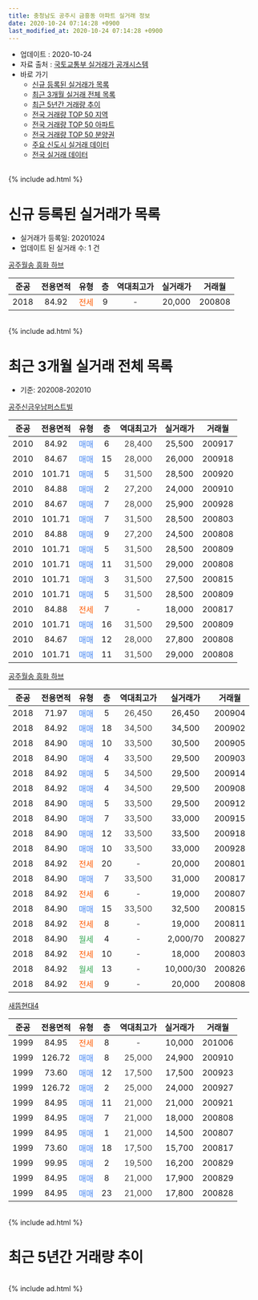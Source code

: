 ```yaml
---
title: 충청남도 공주시 금흥동 아파트 실거래 정보
date: 2020-10-24 07:14:28 +0900
last_modified_at: 2020-10-24 07:14:28 +0900
---
```


* 업데이트 : 2020-10-24
* 자료 출처 : [국토교통부 실거래가 공개시스템](http://rt.molit.go.kr)
* 바로 가기
    * [신규 등록된 실거래가 목록](#신규-등록된-실거래가-목록)
    * [최근 3개월 실거래 전체 목록](#최근-3개월-실거래-전체-목록)
    * [최근 5년간 거래량 추이](#최근-5년간-거래량-추이)
    * [전국 거래량 TOP 50 지역](https://inasie.github.io/apt-trade-info/최근-3개월-전국에서-가장-거래가-많이-발생한-지역)
    * [전국 거래량 TOP 50 아파트](https://inasie.github.io/apt-trade-info/최근-3개월-전국에서-가장-거래가-많이-발생한-아파트)
    * [전국 거래량 TOP 50 분양권](https://inasie.github.io/apt-trade-info/최근-3개월-전국에서-가장-거래가-많이-발생한-분양권)
    * [주요 신도시 실거래 데이터](https://inasie.github.io/apt-trade-info/주요-신도시)
    * [전국 실거래 데이터](https://inasie.github.io/apt-trade-info/전국)
<br>
{% include ad.html %}
<br>

# 신규 등록된 실거래가 목록
* 실거래가 등록일: 20201024
* 업데이트 된 실거래 수: 1 건


[공주월송 흥화 하브](https://search.naver.com/search.naver?query=%EC%B6%A9%EC%B2%AD%EB%82%A8%EB%8F%84+%EA%B3%B5%EC%A3%BC%EC%8B%9C+%EA%B8%88%ED%9D%A5%EB%8F%99+%EA%B3%B5%EC%A3%BC%EC%9B%94%EC%86%A1+%ED%9D%A5%ED%99%94+%ED%95%98%EB%B8%8C)

|준공|전용면적|유형|층|역대최고가|실거래가|거래월|
|:---:|:---:|:---:|:---:|:---:|:---:|:---:|
|2018|84.92|<span style="color:#ff5a00">전세</span>|9|<span style="color:#444444">-</span>|20,000|200808|


<br>
{% include ad.html %}
<br>

# 최근 3개월 실거래 전체 목록
* 기준: 202008-202010


[공주신금우남퍼스트빌](https://search.naver.com/search.naver?query=%EC%B6%A9%EC%B2%AD%EB%82%A8%EB%8F%84+%EA%B3%B5%EC%A3%BC%EC%8B%9C+%EA%B8%88%ED%9D%A5%EB%8F%99+%EA%B3%B5%EC%A3%BC%EC%8B%A0%EA%B8%88%EC%9A%B0%EB%82%A8%ED%8D%BC%EC%8A%A4%ED%8A%B8%EB%B9%8C)

|준공|전용면적|유형|층|역대최고가|실거래가|거래월|
|:---:|:---:|:---:|:---:|:---:|:---:|:---:|
|2010|84.92|<span style="color:#4285f3">매매</span>|6|<span style="color:#444444">28,400</span>|25,500|200917|
|2010|84.67|<span style="color:#4285f3">매매</span>|15|<span style="color:#444444">28,000</span>|26,000|200918|
|2010|101.71|<span style="color:#4285f3">매매</span>|5|<span style="color:#444444">31,500</span>|28,500|200920|
|2010|84.88|<span style="color:#4285f3">매매</span>|2|<span style="color:#444444">27,200</span>|24,000|200910|
|2010|84.67|<span style="color:#4285f3">매매</span>|7|<span style="color:#444444">28,000</span>|25,900|200928|
|2010|101.71|<span style="color:#4285f3">매매</span>|7|<span style="color:#444444">31,500</span>|28,500|200803|
|2010|84.88|<span style="color:#4285f3">매매</span>|9|<span style="color:#444444">27,200</span>|24,500|200808|
|2010|101.71|<span style="color:#4285f3">매매</span>|5|<span style="color:#444444">31,500</span>|28,500|200809|
|2010|101.71|<span style="color:#4285f3">매매</span>|11|<span style="color:#444444">31,500</span>|29,000|200808|
|2010|101.71|<span style="color:#4285f3">매매</span>|3|<span style="color:#444444">31,500</span>|27,500|200815|
|2010|101.71|<span style="color:#4285f3">매매</span>|5|<span style="color:#444444">31,500</span>|28,500|200809|
|2010|84.88|<span style="color:#ff5a00">전세</span>|7|<span style="color:#444444">-</span>|18,000|200817|
|2010|101.71|<span style="color:#4285f3">매매</span>|16|<span style="color:#444444">31,500</span>|29,500|200809|
|2010|84.67|<span style="color:#4285f3">매매</span>|12|<span style="color:#444444">28,000</span>|27,800|200808|
|2010|101.71|<span style="color:#4285f3">매매</span>|11|<span style="color:#444444">31,500</span>|29,000|200808|

[공주월송 흥화 하브](https://search.naver.com/search.naver?query=%EC%B6%A9%EC%B2%AD%EB%82%A8%EB%8F%84+%EA%B3%B5%EC%A3%BC%EC%8B%9C+%EA%B8%88%ED%9D%A5%EB%8F%99+%EA%B3%B5%EC%A3%BC%EC%9B%94%EC%86%A1+%ED%9D%A5%ED%99%94+%ED%95%98%EB%B8%8C)

|준공|전용면적|유형|층|역대최고가|실거래가|거래월|
|:---:|:---:|:---:|:---:|:---:|:---:|:---:|
|2018|71.97|<span style="color:#4285f3">매매</span>|5|<span style="color:#444444">26,450</span>|26,450|200904|
|2018|84.92|<span style="color:#4285f3">매매</span>|18|<span style="color:#444444">34,500</span>|34,500|200902|
|2018|84.90|<span style="color:#4285f3">매매</span>|10|<span style="color:#444444">33,500</span>|30,500|200905|
|2018|84.90|<span style="color:#4285f3">매매</span>|4|<span style="color:#444444">33,500</span>|29,500|200903|
|2018|84.92|<span style="color:#4285f3">매매</span>|5|<span style="color:#444444">34,500</span>|29,500|200914|
|2018|84.92|<span style="color:#4285f3">매매</span>|4|<span style="color:#444444">34,500</span>|29,500|200908|
|2018|84.90|<span style="color:#4285f3">매매</span>|5|<span style="color:#444444">33,500</span>|29,500|200912|
|2018|84.90|<span style="color:#4285f3">매매</span>|7|<span style="color:#444444">33,500</span>|33,000|200915|
|2018|84.90|<span style="color:#4285f3">매매</span>|12|<span style="color:#444444">33,500</span>|33,500|200918|
|2018|84.90|<span style="color:#4285f3">매매</span>|10|<span style="color:#444444">33,500</span>|33,000|200928|
|2018|84.92|<span style="color:#ff5a00">전세</span>|20|<span style="color:#444444">-</span>|20,000|200801|
|2018|84.90|<span style="color:#4285f3">매매</span>|7|<span style="color:#444444">33,500</span>|31,000|200817|
|2018|84.92|<span style="color:#ff5a00">전세</span>|6|<span style="color:#444444">-</span>|19,000|200807|
|2018|84.90|<span style="color:#4285f3">매매</span>|15|<span style="color:#444444">33,500</span>|32,500|200815|
|2018|84.92|<span style="color:#ff5a00">전세</span>|8|<span style="color:#444444">-</span>|19,000|200811|
|2018|84.90|<span style="color:#34a853">월세</span>|4|<span style="color:#444444">-</span>|2,000/70|200827|
|2018|84.92|<span style="color:#ff5a00">전세</span>|10|<span style="color:#444444">-</span>|18,000|200803|
|2018|84.92|<span style="color:#34a853">월세</span>|13|<span style="color:#444444">-</span>|10,000/30|200826|
|2018|84.92|<span style="color:#ff5a00">전세</span>|9|<span style="color:#444444">-</span>|20,000|200808|

[새뜸현대4](https://search.naver.com/search.naver?query=%EC%B6%A9%EC%B2%AD%EB%82%A8%EB%8F%84+%EA%B3%B5%EC%A3%BC%EC%8B%9C+%EA%B8%88%ED%9D%A5%EB%8F%99+%EC%83%88%EB%9C%B8%ED%98%84%EB%8C%804)

|준공|전용면적|유형|층|역대최고가|실거래가|거래월|
|:---:|:---:|:---:|:---:|:---:|:---:|:---:|
|1999|84.95|<span style="color:#ff5a00">전세</span>|8|<span style="color:#444444">-</span>|10,000|201006|
|1999|126.72|<span style="color:#4285f3">매매</span>|8|<span style="color:#444444">25,000</span>|24,900|200910|
|1999|73.60|<span style="color:#4285f3">매매</span>|12|<span style="color:#444444">17,500</span>|17,500|200923|
|1999|126.72|<span style="color:#4285f3">매매</span>|2|<span style="color:#444444">25,000</span>|24,000|200927|
|1999|84.95|<span style="color:#4285f3">매매</span>|11|<span style="color:#444444">21,000</span>|21,000|200921|
|1999|84.95|<span style="color:#4285f3">매매</span>|7|<span style="color:#444444">21,000</span>|18,000|200808|
|1999|84.95|<span style="color:#4285f3">매매</span>|1|<span style="color:#444444">21,000</span>|14,500|200807|
|1999|73.60|<span style="color:#4285f3">매매</span>|18|<span style="color:#444444">17,500</span>|15,700|200817|
|1999|99.95|<span style="color:#4285f3">매매</span>|2|<span style="color:#444444">19,500</span>|16,200|200829|
|1999|84.95|<span style="color:#4285f3">매매</span>|8|<span style="color:#444444">21,000</span>|17,900|200829|
|1999|84.95|<span style="color:#4285f3">매매</span>|23|<span style="color:#444444">21,000</span>|17,800|200828|


<br>
{% include ad.html %}
<br>

# 최근 5년간 거래량 추이


<div style="width:100%;">
    <canvas id="deal_progress" height="200"></canvas>
</div>

<script>
new Chart(document.getElementById("deal_progress"), {
    type: 'line',
    data: {
        labels: ['201510','201511','201512','201601','201602','201603','201604','201605','201606','201607','201608','201609','201610','201611','201612','201701','201702','201703','201704','201705','201706','201707','201708','201709','201710','201711','201712','201801','201802','201803','201804','201805','201806','201807','201808','201809','201810','201811','201812','201901','201902','201903','201904','201905','201906','201907','201908','201909','201910','201911','201912','202001','202002','202003','202004','202005','202006','202007','202008','202009','202010'],
        datasets: [{
            label: '매매',
            pointRadius: 1,
            data: [5, 26, 4, 6, 10, 6, 6, 4, 7, 5, 7, 9, 16, 8, 6, 3, 4, 10, 6, 3, 3, 3, 8, 5, 6, 3, 9, 5, 9, 4, 6, 7, 3, 7, 11, 10, 10, 5, 6, 8, 6, 7, 2, 3, 1, 1, 2, 2, 6, 4, 8, 12, 11, 4, 6, 11, 17, 16, 17, 19, 0],
            borderColor: "rgba(255, 201, 14, 1)",
            backgroundColor: "rgba(255, 201, 14, 0.5)",
            fill: false,
            lineTension: 0
        },{
            label: '전월세',
            pointRadius: 1,
            data: [2, 2, 10, 3, 7, 3, 2, 2, 0, 1, 0, 2, 2, 2, 4, 0, 0, 4, 5, 5, 2, 3, 4, 7, 1, 2, 3, 7, 2, 1, 2, 6, 1, 6, 8, 5, 8, 7, 8, 13, 21, 8, 13, 15, 14, 18, 9, 13, 27, 21, 28, 3, 3, 6, 2, 1, 3, 2, 8, 0, 1],
            borderColor: "rgba(0, 141, 185, 1)",
            backgroundColor: "rgba(0, 141, 185, 0.5)",
            fill: false,
            lineTension: 0
        }
        ]
    },
    options: {
        responsive: true,
        title: {
            display: false
        },
        tooltips: {
            mode: 'index',
            intersect: false
        },
        hover: {
            mode: 'nearest',
            intersect: true
        },
        scales: {
            xAxes: [{
                display: true,
                scaleLabel: {
                    display: true,
                    labelString: '년/월'
                }
            }],
            yAxes: [{
                display: true,
                ticks: {
                    suggestedMin: 0,
                },
                scaleLabel: {
                    display: true,
                    labelString: '실거래 수'
                }
            }]
        }
    }
});

</script>


<br>
{% include ad.html %}
<br>

